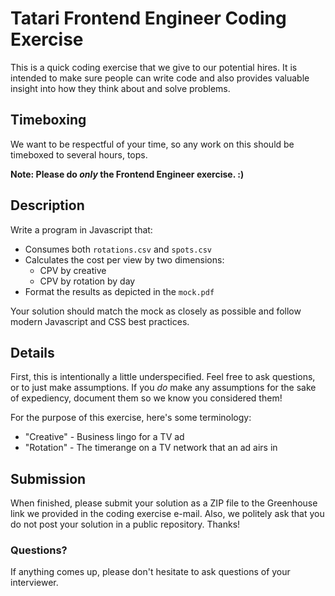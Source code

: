 # Tatari Frontend Engineer Coding Exercise

This is a quick coding exercise that we give to our potential
hires.  It is intended to make sure people can write code and also
provides valuable insight into how they think about and solve problems.

## Timeboxing

We want to be respectful of your time, so any work on this should be
timeboxed to several hours, tops.

**Note: Please do _only_ the Frontend Engineer exercise. :)**

## Description

Write a program in Javascript that:

 * Consumes both `rotations.csv` and `spots.csv`
 * Calculates the cost per view by two dimensions:
   * CPV by creative
   * CPV by rotation by day
 * Format the results as depicted in the `mock.pdf`

Your solution should match the mock as closely as possible and
follow modern Javascript and CSS best practices.

## Details

First, this is intentionally a little underspecified.  Feel free to
ask questions, or to just make assumptions.  If you *do* make any
assumptions for the sake of expediency, document them so we know you
considered them!

For the purpose of this exercise, here's some terminology:

 * "Creative" - Business lingo for a TV ad
 * "Rotation" - The timerange on a TV network that an ad airs in

## Submission

When finished, please submit your solution as a ZIP file to the Greenhouse link we
provided in the coding exercise e-mail. Also, we politely ask that you do not post your solution
in a public repository. Thanks!

### Questions?

 If anything comes up, please don't hesitate to ask questions of your interviewer.
